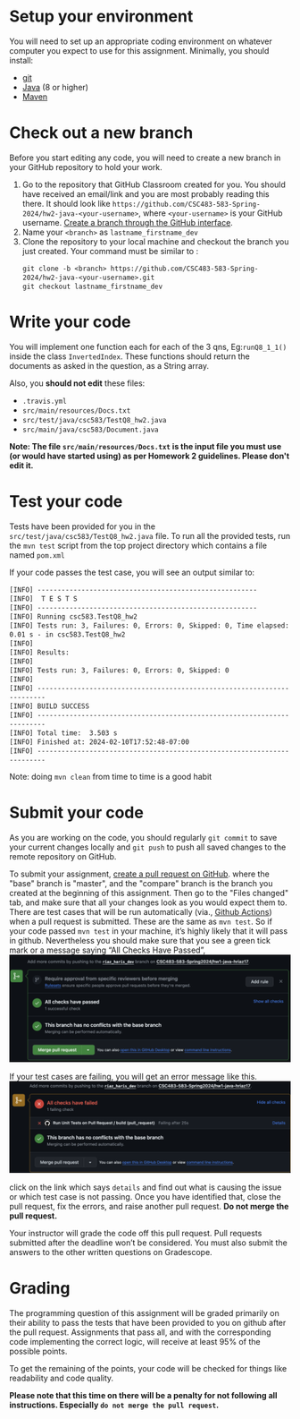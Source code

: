 # Setup your environment

You will need to set up an appropriate coding environment on whatever computer
you expect to use for this assignment.
Minimally, you should install:

* [git](https://git-scm.com/downloads)
* [Java](https://www.java.com/en/) (8 or higher)
* [Maven](https://maven.apache.org/)

# Check out a new branch

Before you start editing any code, you will need to create a new branch in your
GitHub repository to hold your work.

1. Go to the repository that GitHub Classroom created for you. You should have received an email/link and you are most probably reading this there. It should look like
`https://github.com/CSC483-583-Spring-2024/hw2-java-<your-username>`, where
`<your-username>` is your GitHub username. 
[Create a branch through the GitHub interface](https://help.github.com/articles/creating-and-deleting-branches-within-your-repository/).
2. Name your `<branch>` as `lastname_firstname_dev`
3. Clone the repository to your local machine and checkout the branch you
just created. Your command must be similar to :
   ```
   git clone -b <branch> https://github.com/CSC483-583-Spring-2024/hw2-java-<your-username>.git
   git checkout lastname_firstname_dev
   ```

# Write your code

You will implement one function each for each of the 3 qns, Eg:`runQ8_1_1()` inside 
the class `InvertedIndex`. These functions should return the documents as asked in the question, as a String array. 

Also, you **should not edit** these files:
- `.travis.yml`
- `src/main/resources/Docs.txt`
- `src/test/java/csc583/TestQ8_hw2.java`
- `src/main/java/csc583/Document.java`

**Note: The file `src/main/resources/Docs.txt` is the input file you must use (or would have started using) as per Homework 2 guidelines. Please don't edit it.**

# Test your code

Tests have been provided for you in the `src/test/java/csc583/TestQ8_hw2.java` file.
To run all the provided tests, run the ``mvn test`` script from the top project directory which contains a file named `pom.xml`

If your code passes the test case, you will see an output similar to:
```
[INFO] -------------------------------------------------------
[INFO]  T E S T S
[INFO] -------------------------------------------------------
[INFO] Running csc583.TestQ8_hw2
[INFO] Tests run: 3, Failures: 0, Errors: 0, Skipped: 0, Time elapsed: 0.01 s - in csc583.TestQ8_hw2
[INFO] 
[INFO] Results:
[INFO] 
[INFO] Tests run: 3, Failures: 0, Errors: 0, Skipped: 0
[INFO] 
[INFO] ------------------------------------------------------------------------
[INFO] BUILD SUCCESS
[INFO] ------------------------------------------------------------------------
[INFO] Total time:  3.503 s
[INFO] Finished at: 2024-02-10T17:52:48-07:00
[INFO] ------------------------------------------------------------------------
```


Note: doing `mvn clean` from time to time is a good habit

# Submit your code

As you are working on the code, you should regularly `git commit` to save your
current changes locally and `git push` to push all saved changes to the remote
repository on GitHub.

To submit your assignment,
[create a pull request on GitHub](https://help.github.com/articles/creating-a-pull-request/#creating-the-pull-request).
where the "base" branch is "master", and the "compare" branch is the branch you
created at the beginning of this assignment.
Then go to the "Files changed" tab, and make sure that all your changes look as you would expect them
to.
There are test cases that will be run automatically (via., [Github Actions](https://github.com/features/actions))
when a pull request is submitted. 
These are the same as `mvn test`. 
So if your code passed `mvn test` in your machine, 
it’s highly likely that it will pass in github. Nevertheless 
you should make sure that you see a green tick mark or a message 
saying “All Checks Have Passed”,
![like this:](tests_pass.png)

If your test cases are failing, you will get an error message like this.
![like this:](tests_fail.png)

click on the link which says `details` and find out what is causing the issue or which test case is not passing. Once you have identified that, close the pull request, fix the errors, and raise another pull request.
**Do not merge the pull request.**

Your instructor will grade the code off this pull request. 
Pull requests submitted after the deadline won’t be considered.
You must also submit the answers to the other written questions on Gradescope.

# Grading
The programming question of this assignment will be graded primarily on their ability to pass the tests that
have been provided to you on github after the pull request.
Assignments that pass all, and with the corresponding code implementing the correct logic, will receive at least 95% of the
possible points.

To get the remaining of the points, your code will be checked for things like readability and code quality.

**Please note that this time on there will be a penalty for not following all instructions. Especially `do not merge the pull request`.**
